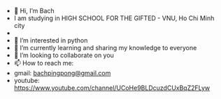 - 👋 Hi, I’m Bach
- I am studying in HIGH SCHOOL FOR THE GIFTED - VNU, Ho Chi Minh city
- 
- 👀 I’m interested in python
- 🌱 I’m currently learning and sharing my knowledge to everyone
- 💞️ I’m looking to collaborate on you
- 📫 How to reach me:
- gmail: bachpingpong@gmail.com
- youtube: https://www.youtube.com/channel/UCoHe9BLDcuzdCUxBqZ2FLyw

<!---
bachptnk/bachptnk is a ✨ special ✨ repository because its `README.md` (this file) appears on your GitHub profile.
You can click the Preview link to take a look at your changes.
--->
